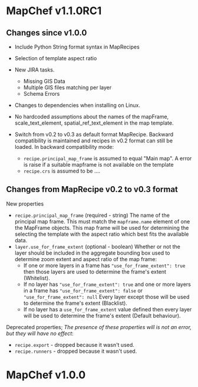 
MapChef v1.1.0RC1
===============

Changes since v1.0.0
--------------
* Include Python String format syntax in MapRecipes
* Selection of template aspect ratio
* New JIRA tasks. 
  * Missing GIS Data
  * Multiple GIS files matching per layer
  * Schema Errors
* Changes to dependencies when installing on Linux.

* No hardcoded assumptions about the names of the mapFrame, scale_text_element, spatial_ref_text_element in the map template.
* Switch from v0.2 to v0.3 as default format MapRecipe. Backward compatibility is maintained and recipes in v0.2 format can still be loaded. In backward compatibility mode:
  * `recipe.principal_map_frame` is assumed to equal "Main map". A error is raise if a suitable mapframe is not available on the template
  * `recipe.crs` is assumed to be ....



Changes from MapRecipe v0.2 to v0.3 format
--------
New properties

* `recipe.principal_map_frame` (required - string) The name of the principal map frame. This must match the `mapframe.name` element of one the MapFrame objects. This map frame will be used for determining the selecting the template with the aspect ratio which best fits the available data.
* `layer.use_for_frame_extent` (optional - boolean) Whether or not the layer should be included in the aggregate bounding box used to determine zoom extent and aspect ratio of the map frame:
  * If one or more layers in a frame has `"use_for_frame_extent": true` then those layers are used to
    determine the frame's extent (Whitelist).
  * If no layer has `"use_for_frame_extent": true` and one or more layers in a frame has
    `"use_for_frame_extent": false` or `"use_for_frame_extent": null` Every layer except those will be used to determine the frame's
    extent (Blacklist).
  * If no layer has a `use_for_frame_extent` value defined then every layer will be used to determine the frame's extent (Default behaviour).


Deprecated properties; *The presence of these properties will is not an error, but they will have no effect*:

* `recipe.export` - dropped because it wasn't used.
* `recipe.runners` - dropped because it wasn't used.


MapChef v1.0.0
===============